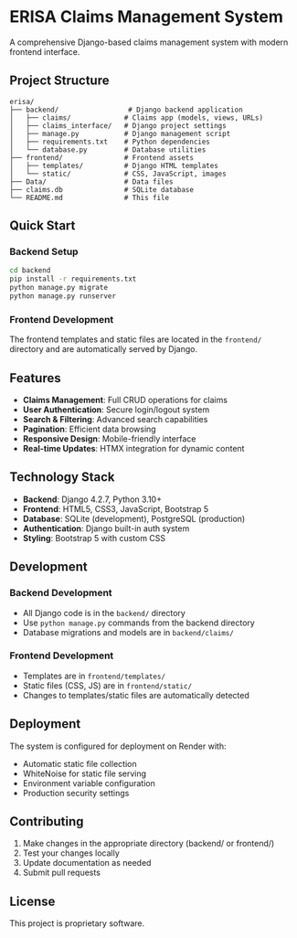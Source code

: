 # ERISA Claims Management System

A comprehensive Django-based claims management system with modern frontend interface.

## Project Structure

```
erisa/
├── backend/                 # Django backend application
│   ├── claims/             # Claims app (models, views, URLs)
│   ├── claims_interface/   # Django project settings
│   ├── manage.py           # Django management script
│   ├── requirements.txt    # Python dependencies
│   └── database.py         # Database utilities
├── frontend/               # Frontend assets
│   ├── templates/          # Django HTML templates
│   └── static/             # CSS, JavaScript, images
├── Data/                   # Data files
├── claims.db               # SQLite database
└── README.md               # This file
```

## Quick Start

### Backend Setup
```bash
cd backend
pip install -r requirements.txt
python manage.py migrate
python manage.py runserver
```

### Frontend Development
The frontend templates and static files are located in the `frontend/` directory and are automatically served by Django.

## Features

- **Claims Management**: Full CRUD operations for claims
- **User Authentication**: Secure login/logout system
- **Search & Filtering**: Advanced search capabilities
- **Pagination**: Efficient data browsing
- **Responsive Design**: Mobile-friendly interface
- **Real-time Updates**: HTMX integration for dynamic content

## Technology Stack

- **Backend**: Django 4.2.7, Python 3.10+
- **Frontend**: HTML5, CSS3, JavaScript, Bootstrap 5
- **Database**: SQLite (development), PostgreSQL (production)
- **Authentication**: Django built-in auth system
- **Styling**: Bootstrap 5 with custom CSS

## Development

### Backend Development
- All Django code is in the `backend/` directory
- Use `python manage.py` commands from the backend directory
- Database migrations and models are in `backend/claims/`

### Frontend Development
- Templates are in `frontend/templates/`
- Static files (CSS, JS) are in `frontend/static/`
- Changes to templates/static files are automatically detected

## Deployment

The system is configured for deployment on Render with:
- Automatic static file collection
- WhiteNoise for static file serving
- Environment variable configuration
- Production security settings

## Contributing

1. Make changes in the appropriate directory (backend/ or frontend/)
2. Test your changes locally
3. Update documentation as needed
4. Submit pull requests

## License

This project is proprietary software.
